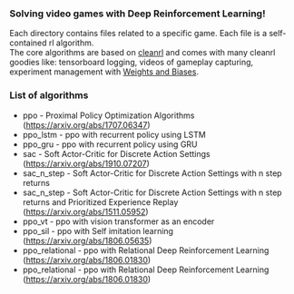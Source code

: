 ### Solving video games with Deep Reinforcement Learning!
Each directory contains files related to a specific game. Each file is a self-contained rl algorithm.    
The core algorithms are based on [cleanrl](https://github.com/vwxyzjn/cleanrl) and comes with many 
cleanrl goodies like: tensorboard logging, videos of gameplay capturing, experiment 
management with [Weights and Biases](https://wandb.ai/site). 
  

### List of algorithms
* ppo  - Proximal Policy Optimization Algorithms (https://arxiv.org/abs/1707.06347)    
* ppo_lstm - ppo with recurrent policy using LSTM
* ppo_gru - ppo with recurrent policy using GRU 
* sac - Soft Actor-Critic for Discrete Action Settings (https://arxiv.org/abs/1910.07207)
* sac_n_step - Soft Actor-Critic for Discrete Action Settings with n step returns
* sac_n_step - Soft Actor-Critic for Discrete Action Settings with n step returns and Prioritized Experience Replay (https://arxiv.org/abs/1511.05952)
* ppo_vt - ppo with vision transformer as an encoder
* ppo_sil - ppo with Self imitation learning (https://arxiv.org/abs/1806.05635)
* ppo_relational - ppo with Relational Deep Reinforcement Learning (https://arxiv.org/abs/1806.01830)
* ppo_relational - ppo with Relational Deep Reinforcement Learning (https://arxiv.org/abs/1806.01830) 
